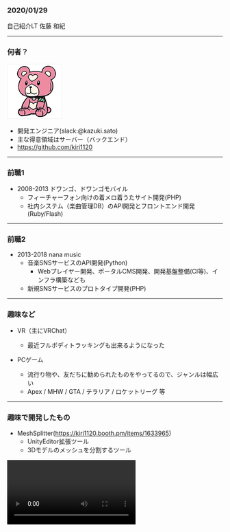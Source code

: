 ### 2020/01/29
自己紹介LT
佐藤 和紀

---

### 何者？
![icon](https://raw.githubusercontent.com/kiri1120/slides/master/assets/kirikuma.png)
- 開発エンジニア(slack:@kazuki.sato)
- 主な得意領域はサーバー（バックエンド）
- https://github.com/kiri1120

---

### 前職1

- 2008-2013 ドワンゴ、ドワンゴモバイル
  - フィーチャーフォン向けの着メロ着うたサイト開発(PHP)
  - 社内システム（楽曲管理DB）のAPI開発とフロントエンド開発(Ruby/Flash)

---

### 前職2
- 2013-2018 nana music
  - 音楽SNSサービスのAPI開発(Python)
    - Webプレイヤー開発、ポータルCMS開発、開発基盤整備(CI等)、インフラ構築なども
  - 新規SNSサービスのプロトタイプ開発(PHP)

---

### 趣味など

- VR（主にVRChat）
  - 最近フルボディトラッキングも出来るようになった

- PCゲーム
  - 流行り物や、友だちに勧められたものをやってるので、ジャンルは幅広い
  - Apex / MHW / GTA / テラリア / ロケットリーグ 等

---

### 趣味で開発したもの

- MeshSplitter(https://kiri1120.booth.pm/items/1633965)
  - UnityEditor拡張ツール
  - 3Dモデルのメッシュを分割するツール

![紹介動画](https://video.twimg.com/tweet_video/EHVTjp0UUAAax3H.mp4)
